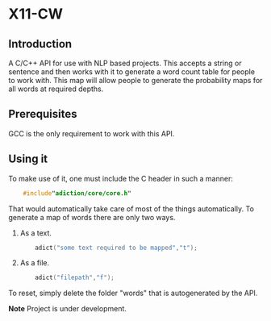 # X11-CW

## Introduction

A C/C++ API for use with NLP based projects. This accepts a string or sentence and then works with it to generate a
word count table for people to work with. This map will allow people to generate the probability maps for all words at 
required depths.


## Prerequisites

GCC is the only requirement to work with this API.

## Using it

To make use of it, one must include the C header in such a manner:
```C
	#include"adiction/core/core.h"
```
That would automatically take care of most of the things automatically.
To generate a map of words there are only two ways.
1. As a text.
	```C
		adict("some text required to be mapped","t");
	```
2. As a file.
	```C
		adict("filepath","f");
	```

To reset, simply delete the folder "words" that is autogenerated by the API.


**Note**
Project is under development.

